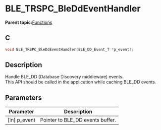 # BLE\_TRSPC\_BleDdEventHandler

**Parent topic:**[Functions](GUID-C056A2CF-1E57-4229-B9F2-835FBF22B85E.md)

## C

```c
void BLE_TRSPC_BleDdEventHandler(BLE_DD_Event_T *p_event);
```

## Description

Handle BLE\_DD \(Database Discovery middleware\) events.<br />This API should be called in the application while caching BLE\_DD events.

## Parameters

|Parameter|Description|
|---------|-----------|
|\[in\] p\_event|Pointer to BLE\_DD events buffer.|

